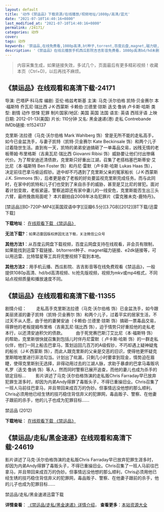 ```yaml
---
layout: default
title: '动作《禁运品》下载资源/在线播放/视频地址/1080p/高清/蓝光'
date: "2021-07-10T14:40:16+0800"
last_modified_at: "2021-07-10T14:40:16+0800"
permalink: /24171/
categories: 动作
cover:
tags: 动作
keywords: '禁运品,在线免费看,1080p高清,bt种子,torrent,百度云盘,magnet,磁力链,迅雷下载资源'
description: '《禁运品》在线云播放手机西瓜影院吉吉影音免费看，1080p高清bd/hd未删减完整版和tc抢先枪版，mkv/mp4格式，附带bt/torrent种子、magnet/磁力链、百度云盘、网盘资源迅雷下载链接'
---
```


>内容采集生成，如果链接失效，多试几个，页面最后有更多精彩视频！收藏本页（Ctrl+D)，以后再找不麻烦。


## 《禁运品》在线观看和高清下载-24171

导演: 巴塔萨·科马库 编剧: 亚伦·格兹考斯基 主演: 马克·沃尔伯格 凯特·贝金赛尔 本·福斯特 乔瓦尼·瑞比西 J·K·西蒙斯 卡赖伯·兰德里·琼斯 迭戈·鲁纳 卢卡斯·哈斯 类型: 剧情 动作 惊悚 犯罪 制片国家/地区: 美国 英国 法国 语言: 英语 西班牙语 上映日期: 2012-01-13(美国) 片长: 110分钟 又名: 黑金速递(港) 走私 Contrebande IMDb链接: tt1524137

克里斯·法拉德（马克·沃尔伯格 Mark Wahlberg 饰）曾是无所不能的走私高手，如今已金盆洗手，与妻子凯特（凯特·贝金赛尔 Kate Beckinsale 饰）和两个儿子过着隐世生活。直到有一天，凯特的弟弟安迪搞砸了一单毒品交易，凶残无情的老板蒂姆·布里格斯（吉奥瓦尼·瑞比西 Giovanni Ribisi 饰）威胁要让他们付出惨痛代价。为了帮安迪还清债款，克里斯只好重出江湖，召集了老搭档塞巴斯蒂安·艾比尼（本·福斯特 Ben Foster 饰）和丹尼·雷默（卢卡斯·哈斯 Lukas Haas 饰），决定前往巴拿马偷运假钞。途中却不巧遇到了克里斯父亲的冤家船长（J·K·西蒙斯 J.K. Simmons 饰），后者更是收了老板的好处要监视克里斯完成任务。而与此同时，在家中的凯特和儿子们也受到了来自杀手的威胁，甚至是艾比尼的冒犯。面对着计划变故，老板紧逼，警察追踪还有家中妻儿的一线安危，克里斯能否生出三头六臂，最终挽救局面呢？ 本片翻拍自2008年冰岛犯罪片《雷克雅未克-鹿特丹》。


[禁运品][BD-720P-MP4][英国双语中字][豆瓣6.5分][3.7GB][2012][BT下载/迅雷下载]

**下载地址**： [在线观看下载 《禁运品》](https://www.btdx8.com/torrent/contraband_2012.html) 


**无法下载?**：`如果迅雷因版权原因无法下载，关注微信公众号 `

**其他方法1**：从百度云网盘下载视频，百度云网盘支持在线观看，非会员有限制，如果能找到迅雷下载链接、bt/torrent种子、magnet磁力链接、e2dk链接等，可以用迅雷、比特彗星等工具将完整视频下载到本地。

**其他方法2**：用手机云播、西瓜影院、吉吉影音等在线免费观看《禁运品》，一般提供1080p高清、hd/bd高清视频、tc抢先版视频，视频为mkv或mp4格式，不同站点视频质量和播放速度不同。


## 《禁运品》在线观看和高清下载-11355

剧情介绍： 　　走私高手克里斯法拉德（马克·沃尔伯格 饰）已金盆洗手，如今跟美丽贤淑的妻子凯特（凯特·贝金赛尔 饰）和两个儿子，过着平实的居家生活，不过天不从人愿，由于他的妻舅安迪（卡赖伯·兰德里·琼斯 饰）搞砸一票毒品交易，得罪他的老板提姆布里格（吉奥瓦尼·瑞比西 饰），迫于情势只好重拾他的走私老本行，以还清安迪积欠的债款。  　　由于死党赛巴斯汀艾比尼（本·福斯特 饰）的帮助，克里斯很快就召集到包括儿时伴丹尼雷默（ 卢卡斯·哈斯 饰）的一群走私伙伴，他们一同上船去巴拿马，策划运回几百万的A级假钞，不巧却遇上疑神疑鬼的船长（J·K·西蒙斯 饰），而此人跟克里斯的父亲是交恶的旧识，使得他更怀疑克里斯暗地里进行非法勾当。计划出了纰漏，只剩几小时要拿到现金，情势迫在眉睫，使得克里斯别无选择，非得动用过去的江湖人脉，求助于暴虐的巴拿马毒贩巩札罗（迭戈·鲁纳 饰）等人，然而同时警察已展开追查，而他的妻儿也成为杀手的锁定目标… 　　影片讲述了马克·沃尔伯格饰演的走私贩Chris Farraday早已放弃犯罪生涯多时，却因为内弟Andy得罪了毒贩头子，不得已重操旧业。Chris召集了一班人马前往巴拿马，并且带回来成百万的伪钞。但事情远没他想的那么顺利，Chris必须用他已经生锈的技巧稳住背信弃义的犯罪网，毒品贩子、警察、在他妻子跟前的杀手，他的儿子也成为犯罪目标……


禁运品 (2012)

**下载地址**： [在线观看下载 《禁运品》](https://www.btbtdy.me/btdy/dy7813.html) 


## 《禁运品/走私/黑金速递》在线观看和高清下载-24619

影片讲述了马克&middot;沃尔伯格饰演的走私贩Chris Farraday早已放弃犯罪生涯多时，却因为内弟Andy得罪了毒贩头子，不得已重操旧业。Chris召集了一班人马前往巴拿马，并且带回来成百万的伪钞。但事情远没他想的那么顺利，Chris必须用他已经生锈的技巧稳住背信弃义的犯罪网，毒品贩子、警察、在他妻子跟前的杀手，他的儿子也成为犯罪目标&hellip;…


禁运品/走私/黑金速递迅雷下载

**详情查看**： [《禁运品/走私/黑金速递》详情介绍](/movie/24619/)， **查看更多**：[本站资源大全](/movie/t/all/)

